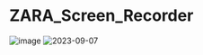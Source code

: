 # ZARA_Screen_Recorder

![image](https://github.com/zhengshunze/ZARA_Screen_Recorder/assets/77151276/208dc7a4-c547-4814-b871-e774bfe98c3f)
![2023-09-07 ](https://github.com/zhengshunze/ZARA_Screen_Recorder/assets/77151276/df0c0780-b0d7-4929-abe8-fcf7d790a4e2)
